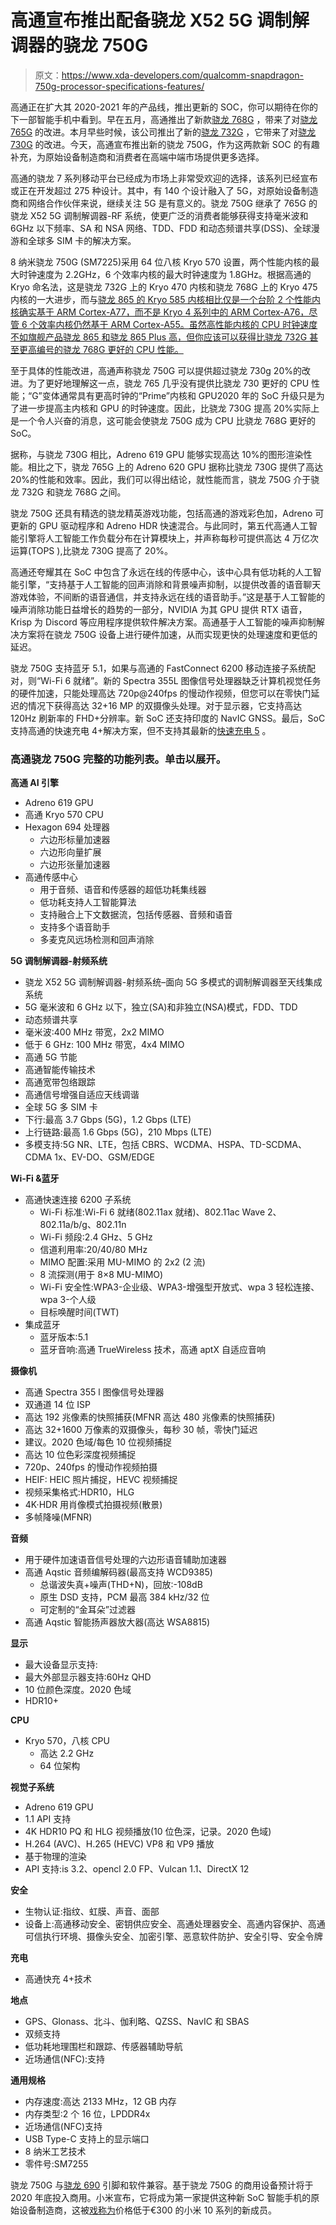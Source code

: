 # 高通宣布推出配备骁龙 X52 5G 调制解调器的骁龙 750G

> 原文：<https://www.xda-developers.com/qualcomm-snapdragon-750g-processor-specifications-features/>

高通正在扩大其 2020-2021 年的产品线，推出更新的 SOC，你可以期待在你的下一部智能手机中看到。早在五月，高通推出了新款[骁龙 768G](https://www.xda-developers.com/qualcomm-announces-snapdragon-768g-mobile-platform/) ，带来了对[骁龙 765G](https://www.xda-developers.com/qualcomm-snapdragon-765-processor-specifications-features/) 的改进。本月早些时候，该公司推出了新的[骁龙 732G](https://www.xda-developers.com/qualcomm-snapdragon-732g/) ，它带来了对[骁龙 730G](https://www.xda-developers.com/qualcomm-snapdragon-665-snapdragon-730g/) 的改进。今天，高通宣布推出新的骁龙 750G，作为这两款新 SOC 的有趣补充，为原始设备制造商和消费者在高端中端市场提供更多选择。

高通的骁龙 7 系列移动平台已经成为市场上非常受欢迎的选择，该系列已经宣布或正在开发超过 275 种设计。其中，有 140 个设计融入了 5G，对原始设备制造商和网络合作伙伴来说，继续关注 5G 是有意义的。骁龙 750G 继承了 765G 的骁龙 X52 5G 调制解调器-RF 系统，使更广泛的消费者能够获得支持毫米波和 6GHz 以下频率、SA 和 NSA 网络、TDD、FDD 和动态频谱共享(DSS)、全球漫游和全球多 SIM 卡的解决方案。

8 纳米骁龙 750G (SM7225)采用 64 位八核 Kryo 570 设置，两个性能内核的最大时钟速度为 2.2GHz，6 个效率内核的最大时钟速度为 1.8GHz。根据高通的 Kryo 命名法，这是骁龙 732G 上的 Kryo 470 内核和骁龙 768G 上的 Kryo 475 内核的一大进步，而与[骁龙 865 的 Kryo 585 内核相比仅是一个台阶 2 个性能内核确实基于 ARM Cortex-A77，而不是 Kryo 4 系列中的 ARM Cortex-A76，尽管 6 个效率内核仍然基于 ARM Cortex-A55。虽然高性能内核的 CPU 时钟速度不如旗舰产品骁龙 865 和骁龙 865 Plus 高，但你应该可以获得比骁龙 732G 甚至更高编号的骁龙 768G 更好的 CPU 性能。](https://www.xda-developers.com/qualcomm-snapdragon-865-processor-specifications-features/)

至于具体的性能改进，高通声称骁龙 750G 可以提供超过骁龙 730g 20%的改进。为了更好地理解这一点，骁龙 765 几乎没有提供比骁龙 730 更好的 CPU 性能；“G”变体通常具有更高时钟的“Prime”内核和 GPU2020 年的 SoC 升级只是为了进一步提高主内核和 GPU 的时钟速度。因此，比骁龙 730G 提高 20%实际上是一个令人兴奋的消息，这可能会使骁龙 750G 成为 CPU 比骁龙 768G 更好的 SoC。

据称，与骁龙 730G 相比，Adreno 619 GPU 能够实现高达 10%的图形渲染性能。相比之下，骁龙 765G 上的 Adreno 620 GPU 据称比骁龙 730G 提供了高达 20%的性能和效率。因此，我们可以得出结论，就性能而言，骁龙 750G 介于骁龙 732G 和骁龙 768G 之间。

骁龙 750G 还具有精选的骁龙精英游戏功能，包括高通的游戏彩色加，Adreno 可更新的 GPU 驱动程序和 Adreno HDR 快速混合。与此同时，第五代高通人工智能引擎将人工智能工作负载分布在计算模块上，并声称每秒可提供高达 4 万亿次运算(TOPS ),比骁龙 730G 提高了 20%。

高通还夸耀其在 SoC 中包含了永远在线的传感中心，该中心具有低功耗的人工智能引擎，“支持基于人工智能的回声消除和背景噪声抑制，以提供改善的语音聊天游戏体验，不间断的语音通信，并支持永远在线的语音助手。”这是基于人工智能的噪声消除功能日益增长的趋势的一部分，NVIDIA 为其 GPU 提供 RTX 语音，Krisp 为 Discord 等应用程序提供软件解决方案。高通基于人工智能的噪声抑制解决方案将在骁龙 750G 设备上进行硬件加速，从而实现更快的处理速度和更低的延迟。

骁龙 750G 支持蓝牙 5.1，如果与高通的 FastConnect 6200 移动连接子系统配对，则“Wi-Fi 6 就绪”。新的 Spectra 355L 图像信号处理器缺乏计算机视觉任务的硬件加速，只能处理高达 720p@240fps 的慢动作视频，但您可以在零快门延迟的情况下获得高达 32+16 MP 的双摄像头处理。对于显示器，它支持高达 120Hz 刷新率的 FHD+分辨率。新 SoC 还支持印度的 NavIC GNSS。最后，SoC 支持高通的快速充电 4+解决方案，但不支持其最新的[快速充电 5](https://www.xda-developers.com/qualcomm-quick-charge-5-100w-fast-charging-launch/) 。

### 高通骁龙 750G 完整的功能列表。单击以展开。

**高通 AI 引擎**

*   Adreno 619 GPU
*   高通 Kryo 570 CPU
*   Hexagon 694 处理器
    *   六边形标量加速器
    *   六边形向量扩展
    *   六边形张量加速器
*   高通传感中心
    *   用于音频、语音和传感器的超低功耗集线器
    *   低功耗支持人工智能算法
    *   支持融合上下文数据流，包括传感器、音频和语音
    *   支持多个语音助手
    *   多麦克风远场检测和回声消除

**5G 调制解调器-射频系统**

*   骁龙 X52 5G 调制解调器-射频系统–面向 5G 多模式的调制解调器至天线集成系统
*   5G 毫米波和 6 GHz 以下，独立(SA)和非独立(NSA)模式，FDD、TDD
*   动态频谱共享
*   毫米波:400 MHz 带宽，2x2 MIMO
*   低于 6 GHz: 100 MHz 带宽，4x4 MIMO
*   高通 5G 节能
*   高通智能传输技术
*   高通宽带包络跟踪
*   高通信号增强自适应天线调谐
*   全球 5G 多 SIM 卡
*   下行:最高 3.7 Gbps (5G)，1.2 Gbps (LTE)
*   上行链路:最高 1.6 Gbps (5G)，210 Mbps (LTE)
*   多模支持:5G NR、LTE，包括 CBRS、WCDMA、HSPA、TD-SCDMA、CDMA 1x、EV-DO、GSM/EDGE

**Wi-Fi &蓝牙**

*   高通快速连接 6200 子系统
    *   Wi-Fi 标准:Wi-Fi 6 就绪(802.11ax 就绪)、802.11ac Wave 2、802.11a/b/g、802.11n
    *   Wi-Fi 频段:2.4 GHz、5 GHz
    *   信道利用率:20/40/80 MHz
    *   MIMO 配置:采用 MU-MIMO 的 2x2 (2 流)
    *   8 流探测(用于 8×8 MU-MIMO)
    *   Wi-Fi 安全性:WPA3-企业级、WPA3-增强型开放式、wpa 3 轻松连接、wpa 3-个人级
    *   目标唤醒时间(TWT)
*   集成蓝牙
    *   蓝牙版本:5.1
    *   蓝牙音响:高通 TrueWireless 技术，高通 aptX 自适应音响

**摄像机**

*   高通 Spectra 355 l 图像信号处理器
*   双通道 14 位 ISP
*   高达 192 兆像素的快照捕获(MFNR 高达 480 兆像素的快照捕获)
*   高达 32+1600 万像素的双摄像头，每秒 30 帧，零快门延迟
*   建议。2020 色域/每色 10 位视频捕捉
*   高达 10 位色彩深度视频捕捉
*   720p、240fps 的慢动作视频拍摄
*   HEIF: HEIC 照片捕捉，HEVC 视频捕捉
*   视频采集格式:HDR10，HLG
*   4K·HDR 用肖像模式拍摄视频(散景)
*   多帧降噪(MFNR)

**音频**

*   用于硬件加速语音信号处理的六边形语音辅助加速器
*   高通 Aqstic 音频编解码器(最高支持 WCD9385)
    *   总谐波失真+噪声(THD+N)，回放:-108dB
    *   原生 DSD 支持，PCM 最高 384 kHz/32 位
    *   可定制的“金耳朵”过滤器
*   高通 Aqstic 智能扬声器放大器(高达 WSA8815)

**显示**

*   最大设备显示支持:
*   最大外部显示器支持:60Hz QHD
*   10 位颜色深度。2020 色域
*   HDR10+

**CPU**

*   Kryo 570，八核 CPU
    *   高达 2.2 GHz
    *   64 位架构

**视觉子系统**

*   Adreno 619 GPU
*   1.1 API 支持
*   4K HDR10 PQ 和 HLG 视频播放(10 位色深，记录。2020 色域)
*   H.264 (AVC)、H.265 (HEVC) VP8 和 VP9 播放
*   基于物理的渲染
*   API 支持:is 3.2、opencl 2.0 FP、Vulcan 1.1、DirectX 12

**安全**

*   生物认证:指纹、虹膜、声音、面部
*   设备上:高通移动安全、密钥供应安全、高通处理器安全、高通内容保护、高通可信执行环境、摄像头安全、加密引擎、恶意软件防护、安全引导、安全令牌

**充电**

*   高通快充 4+技术

**地点**

*   GPS、Glonass、北斗、伽利略、QZSS、NavIC 和 SBAS
*   双频支持
*   低功耗地理围栏和跟踪、传感器辅助导航
*   近场通信(NFC):支持

**通用规格**

*   内存速度:高达 2133 MHz，12 GB 内存
*   内存类型:2 个 16 位，LPDDR4x
*   近场通信(NFC)支持
*   USB Type-C 支持上的显示端口
*   8 纳米工艺技术
*   零件号:SM7255

骁龙 750G 与[骁龙 690](https://www.xda-developers.com/qualcomm-snapdragon-690-5g-chip/) 引脚和软件兼容。基于骁龙 750G 的商用设备预计将于 2020 年底投入商用。小米宣布，它将成为第一家提供这种新 SoC 智能手机的原始设备制造商，这被[戏称为](https://twitter.com/Xiaomi/status/1300713315857883136)价格低于€300 的小米 10 系列的新成员。